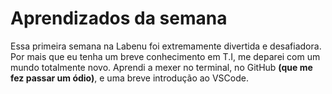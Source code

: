 # Aprendizados da semana

Essa primeira semana na Labenu foi extremamente divertida e desafiadora. Por mais que eu tenha um breve conhecimento em T.I, me deparei com um mundo totalmente novo. Aprendi a mexer no terminal, no GitHub **(que me fez passar um ódio)**, e uma breve introdução ao VSCode.